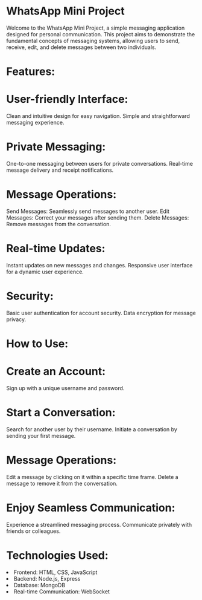 # WhatsApp Mini Project
Welcome to the WhatsApp Mini Project, a simple messaging application designed for personal communication. This project aims to demonstrate the fundamental concepts of messaging systems, allowing users to send, receive, edit, and delete messages between two individuals.
# Features:

# User-friendly Interface:

Clean and intuitive design for easy navigation.
Simple and straightforward messaging experience.
# Private Messaging:

One-to-one messaging between users for private conversations.
Real-time message delivery and receipt notifications.
# Message Operations:

Send Messages: Seamlessly send messages to another user.
Edit Messages: Correct your messages after sending them.
Delete Messages: Remove messages from the conversation.
# Real-time Updates:

Instant updates on new messages and changes.
Responsive user interface for a dynamic user experience.
# Security:

Basic user authentication for account security.
Data encryption for message privacy.
# How to Use:

# Create an Account:

Sign up with a unique username and password.
# Start a Conversation:

Search for another user by their username.
Initiate a conversation by sending your first message.
# Message Operations:

Edit a message by clicking on it within a specific time frame.
Delete a message to remove it from the conversation.
# Enjoy Seamless Communication:

Experience a streamlined messaging process.
Communicate privately with friends or colleagues.
# Technologies Used:

<li>Frontend: HTML, CSS, JavaScript </li>
<li>Backend: Node.js, Express</li>
<li>Database: MongoDB</li>
<li>Real-time Communication: WebSocket</li>
